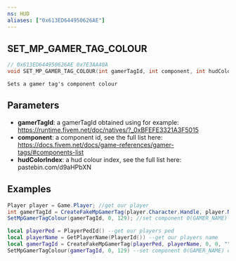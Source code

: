 ```yaml
---
ns: HUD
aliases: ["0x613ED644950626AE"]
---
```

## SET_MP_GAMER_TAG_COLOUR

```c
// 0x613ED644950626AE 0x7E3AA40A
void SET_MP_GAMER_TAG_COLOUR(int gamerTagId, int component, int hudColorIndex);
```

```
Sets a gamer tag's component colour
```

## Parameters
* **gamerTagId**: a gamerTagId obtained using  for example: https://runtime.fivem.net/doc/natives/?_0xBFEFE3321A3F5015
* **component**: a component id, see the full list here: https://docs.fivem.net/docs/game-references/gamer-tags/#components-list
* **hudColorIndex**: a hud colour index, see the full list here: pastebin.com/d9aHPbXN  

## Examples
```cs
Player player = Game.Player; //get our player
int gamerTagId = CreateFakeMpGamerTag(player.Character.Handle, player.Name, false, false, null, 0); //create a gamer tag
SetMpGamerTagColour(gamerTagId, 0, 129); //set component 0(GAMER_NAME) colour to 129(HUD_COLOUR_YOGA) 
```

```lua
local playerPed = PlayerPedId() --get our players ped
local playerName = GetPlayerName(PlayerId()) --get our players name
local gamerTagId = CreateFakeMpGamerTag(playerPed, playerName, 0, 0, "", 0) --create a gamer tag
SetMpGamerTagColour(gamerTagId, 0, 129) --set component 0(GAMER_NAME) colour to 129(HUD_COLOUR_YOGA) 
```
